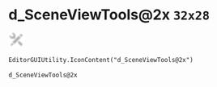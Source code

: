 # d_SceneViewTools@2x `32x28`
<img src="/img/d_SceneViewTools.png" width=32 height=28>

``` CSharp
EditorGUIUtility.IconContent("d_SceneViewTools@2x")
```
```
d_SceneViewTools@2x
```
